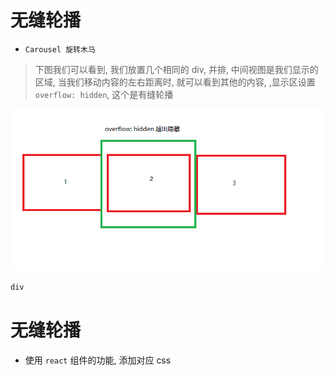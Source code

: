 # 无缝轮播 

- `Carousel 旋转木马`

> 下图我们可以看到, 我们放置几个相同的 div, 并排, 中间视图是我们显示的区域, 当我们移动内容的左右距离时, 就可以看到其他的内容, ,显示区设置 `overflow: hidden`, 这个是有缝轮播

![有缝轮播原理](./images/轮播.png)

```html
div
```


# 无缝轮播 
- 使用 `react` 组件的功能, 添加对应 css
